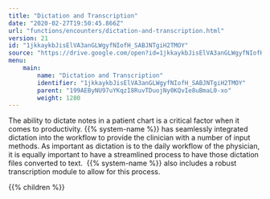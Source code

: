 ```yaml
---
title: "Dictation and Transcription"
date: "2020-02-27T19:50:45.866Z"
url: "functions/encounters/dictation-and-transcription.html"
version: 21
id: "1jkkaykbJisElVA3anGLWgyfNIofH_SABJNTgiH2TMOY"
source: "https://drive.google.com/open?id=1jkkaykbJisElVA3anGLWgyfNIofH_SABJNTgiH2TMOY"
menu:
    main:
        name: "Dictation and Transcription"
        identifier: "1jkkaykbJisElVA3anGLWgyfNIofH_SABJNTgiH2TMOY"
        parent: "199AEByNU97uYKqzI8RuvTDuojNy0KQvIe8uBmaL0-xo"
        weight: 1280
---
```









The ability to dictate notes in a patient chart is a critical factor when it comes to productivity. {{% system-name %}} has seamlessly integrated dictation into the workflow to provide the clinician with a number of input methods. As important as dictation is to the daily workflow of the physician, it is equally important to have a streamlined process to have those dictation files converted to text.  {{% system-name %}} also includes a robust transcription module to allow for this process.







{{% children %}}

